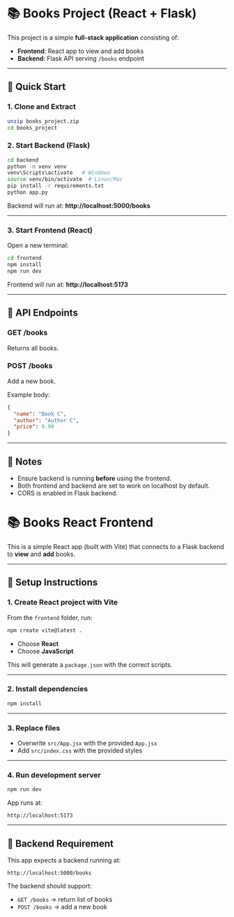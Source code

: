# 📚 Books Project (React + Flask)

This project is a simple **full-stack application** consisting of:
- **Frontend**: React app to view and add books
- **Backend**: Flask API serving `/books` endpoint

---

## 🚀 Quick Start

### 1. Clone and Extract
```bash
unzip books_project.zip
cd books_project
```

### 2. Start Backend (Flask)
```bash
cd backend
python -m venv venv
venv\Scripts\activate   # Windows
source venv/bin/activate  # Linux/Mac
pip install -r requirements.txt
python app.py
```
Backend will run at: **http://localhost:5000/books**

---

### 3. Start Frontend (React)
Open a new terminal:
```bash
cd frontend
npm install
npm run dev
```
Frontend will run at: **http://localhost:5173**

---

## 📡 API Endpoints

### GET /books
Returns all books.

### POST /books
Add a new book.

Example body:
```json
{
  "name": "Book C",
  "author": "Author C",
  "price": 9.99
}
```

---

## 📝 Notes
- Ensure backend is running **before** using the frontend.
- Both frontend and backend are set to work on localhost by default.
- CORS is enabled in Flask backend.


# 📚 Books React Frontend

This is a simple React app (built with Vite) that connects to a Flask backend to **view** and **add** books.

---

## 🚀 Setup Instructions

### 1. Create React project with Vite

From the `frontend` folder, run:

```bash
npm create vite@latest .
```

* Choose **React**
* Choose **JavaScript**

This will generate a `package.json` with the correct scripts.

---

### 2. Install dependencies

```bash
npm install
```

---

### 3. Replace files

* Overwrite `src/App.jsx` with the provided `App.jsx`
* Add `src/index.css` with the provided styles

---

### 4. Run development server

```bash
npm run dev
```

App runs at:

```
http://localhost:5173
```

---

## 📡 Backend Requirement

This app expects a backend running at:

```
http://localhost:5000/books
```

The backend should support:

* `GET /books` → return list of books
* `POST /books` → add a new book
